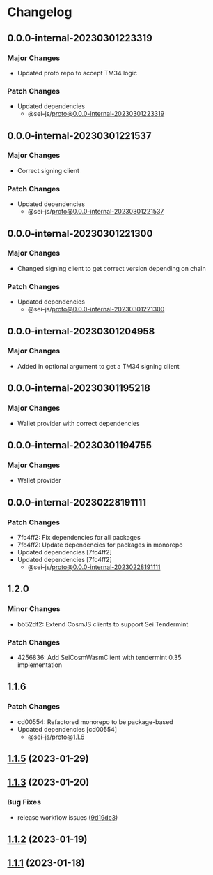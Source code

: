 # Changelog

## 0.0.0-internal-20230301223319

### Major Changes

- Updated proto repo to accept TM34 logic

### Patch Changes

- Updated dependencies
  - @sei-js/proto@0.0.0-internal-20230301223319

## 0.0.0-internal-20230301221537

### Major Changes

- Correct signing client

### Patch Changes

- Updated dependencies
  - @sei-js/proto@0.0.0-internal-20230301221537

## 0.0.0-internal-20230301221300

### Major Changes

- Changed signing client to get correct version depending on chain

### Patch Changes

- Updated dependencies
  - @sei-js/proto@0.0.0-internal-20230301221300

## 0.0.0-internal-20230301204958

### Major Changes

- Added in optional argument to get a TM34 signing client

## 0.0.0-internal-20230301195218

### Major Changes

- Wallet provider with correct dependencies

## 0.0.0-internal-20230301194755

### Major Changes

- Wallet provider

## 0.0.0-internal-20230228191111

### Patch Changes

- 7fc4ff2: Fix dependencies for all packages
- 7fc4ff2: Update dependencies for packages in monorepo
- Updated dependencies [7fc4ff2]
- Updated dependencies [7fc4ff2]
  - @sei-js/proto@0.0.0-internal-20230228191111

## 1.2.0

### Minor Changes

- bb52df2: Extend CosmJS clients to support Sei Tendermint

### Patch Changes

- 4256836: Add SeiCosmWasmClient with tendermint 0.35 implementation

## 1.1.6

### Patch Changes

- cd00554: Refactored monorepo to be package-based
- Updated dependencies [cd00554]
  - @sei-js/proto@1.1.6

## [1.1.5](https://github.com/sei-protocol/sei-js/compare/v1.1.4...v1.1.5) (2023-01-29)

## [1.1.3](https://github.com/sei-protocol/sei-js/compare/v1.1.2...v1.1.3) (2023-01-20)

### Bug Fixes

- release workflow issues ([9d19dc3](https://github.com/sei-protocol/sei-js/commit/9d19dc39da0fb60099eb95e55a19c490e686169f))

## [1.1.2](https://github.com/sei-protocol/sei-js/compare/v1.1.1...v1.1.2) (2023-01-19)

## [1.1.1](https://github.com/sei-protocol/sei-js/compare/v1.1.0...v1.1.1) (2023-01-18)
